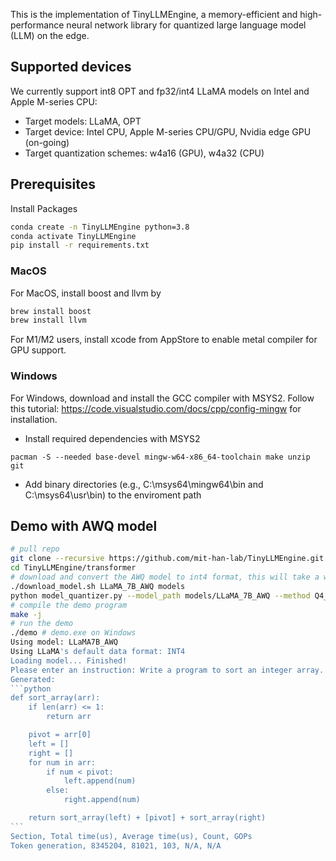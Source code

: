 This is the implementation of TinyLLMEngine, a memory-efficient and high-performance neural network library for quantized large language model (LLM) on the edge.

## Supported devices

We currently support int8 OPT and fp32/int4 LLaMA models on Intel and Apple M-series CPU:

- Target models: LLaMA, OPT
- Target device: Intel CPU, Apple M-series CPU/GPU, Nvidia edge GPU (on-going)
- Target quantization schemes: w4a16 (GPU), w4a32 (CPU)

## Prerequisites

Install Packages

```bash
conda create -n TinyLLMEngine python=3.8
conda activate TinyLLMEngine
pip install -r requirements.txt
```

### MacOS

For MacOS, install boost and llvm by

```bash
brew install boost
brew install llvm
```

For M1/M2 users, install xcode from AppStore to enable metal compiler for GPU support.

### Windows

For Windows, download and install the GCC compiler with MSYS2. Follow this tutorial: https://code.visualstudio.com/docs/cpp/config-mingw for installation.

- Install required dependencies with MSYS2

```
pacman -S --needed base-devel mingw-w64-x86_64-toolchain make unzip git
```

- Add binary directories (e.g., C:\\msys64\\mingw64\\bin and C:\\msys64\\usr\\bin) to the enviroment path

## Demo with AWQ model

````bash
# pull repo
git clone --recursive https://github.com/mit-han-lab/TinyLLMEngine.git
cd TinyLLMEngine/transformer
# download and convert the AWQ model to int4 format, this will take a while...
./download_model.sh LLaMA_7B_AWQ models
python model_quantizer.py --model_path models/LLaMA_7B_AWQ --method Q4_0 # Use Q4_4 for M1/M2 MacBook
# compile the demo program
make -j
# run the demo
./demo # demo.exe on Windows
Using model: LLaMA7B_AWQ
Using LLaMA's default data format: INT4
Loading model... Finished!
Please enter an instruction: Write a program to sort an integer array.
Generated:
```python
def sort_array(arr):
    if len(arr) <= 1:
        return arr

    pivot = arr[0]
    left = []
    right = []
    for num in arr:
        if num < pivot:
            left.append(num)
        else:
            right.append(num)

    return sort_array(left) + [pivot] + sort_array(right)
```
Section, Total time(us), Average time(us), Count, GOPs
Token generation, 8345204, 81021, 103, N/A, N/A

````
